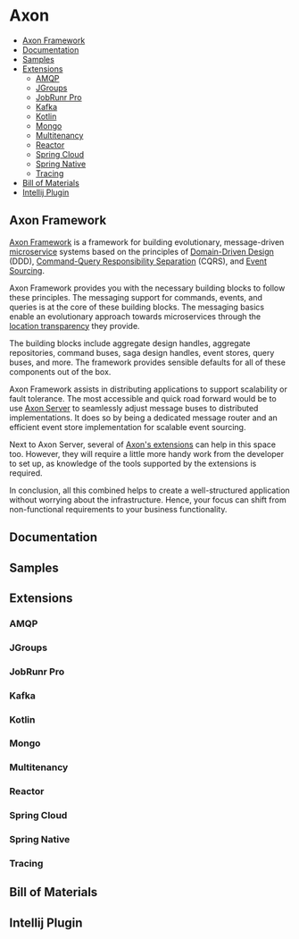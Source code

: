 # Axon

* [Axon Framework](#axon-framework)
* [Documentation](#documentation)
* [Samples](#samples)
* [Extensions](#extensions)
  * [AMQP](#amqp)
  * [JGroups](#jgroups)
  * [JobRunr Pro](#jobrunr-pro)
  * [Kafka](#kafka)
  * [Kotlin](#kotlin)
  * [Mongo](#mongo)
  * [Multitenancy](#multitenancy)
  * [Reactor](#reactor)
  * [Spring Cloud](#spring-cloud)
  * [Spring Native](#spring-native)
  * [Tracing](#tracing)
* [Bill of Materials](#bill-of-materials)
* [Intellij Plugin](#intellij-plugin)

## Axon Framework

[Axon Framework](https://github.com/AxonFramework/AxonFramework) is a framework for building evolutionary, message-driven [microservice](https://developer.axoniq.io/microservices/overview) systems based on the principles of [Domain-Driven Design](https://developer.axoniq.io/domain-driven-design/overview) (DDD), [Command-Query Responsibility Separation](https://developer.axoniq.io/cqrs/overview) (CQRS), and [Event Sourcing](https://developer.axoniq.io/event-sourcing/overview).

Axon Framework provides you with the necessary building blocks to follow these principles.
The messaging support for commands, events, and queries is at the core of these building blocks.
The messaging basics enable an evolutionary approach towards microservices through the [location transparency](https://en.wikipedia.org/wiki/Location_transparency) they provide.

The building blocks include aggregate design handles, aggregate repositories, command buses, saga design handles, event stores, query buses, and more.
The framework provides sensible defaults for all of these components out of the box.

Axon Framework assists in distributing applications to support scalability or fault tolerance.
The most accessible and quick road forward would be to use [Axon Server](https://developer.axoniq.io/axon-server/overview) to seamlessly adjust message buses to distributed implementations.
It does so by being a dedicated message router and an efficient event store implementation for scalable event sourcing.

Next to Axon Server, several of [Axon's extensions](#extensions) can help in this space too.
However, they will require a little more handy work from the developer to set up, as knowledge of the tools supported by the extensions is required.

In conclusion, all this combined helps to create a well-structured application without worrying about the infrastructure.
Hence, your focus can shift from non-functional requirements to your business functionality.

## Documentation

## Samples

## Extensions

### AMQP

### JGroups

### JobRunr Pro

### Kafka

### Kotlin

### Mongo

### Multitenancy

### Reactor

### Spring Cloud

### Spring Native

### Tracing

## Bill of Materials

## Intellij Plugin
